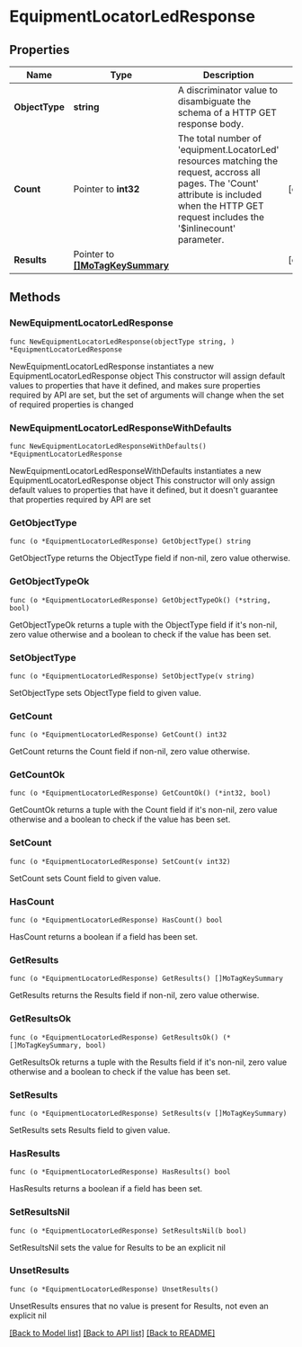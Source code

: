 # EquipmentLocatorLedResponse

## Properties

Name | Type | Description | Notes
------------ | ------------- | ------------- | -------------
**ObjectType** | **string** | A discriminator value to disambiguate the schema of a HTTP GET response body. | 
**Count** | Pointer to **int32** | The total number of &#39;equipment.LocatorLed&#39; resources matching the request, accross all pages. The &#39;Count&#39; attribute is included when the HTTP GET request includes the &#39;$inlinecount&#39; parameter. | [optional] 
**Results** | Pointer to [**[]MoTagKeySummary**](mo.TagKeySummary.md) |  | [optional] 

## Methods

### NewEquipmentLocatorLedResponse

`func NewEquipmentLocatorLedResponse(objectType string, ) *EquipmentLocatorLedResponse`

NewEquipmentLocatorLedResponse instantiates a new EquipmentLocatorLedResponse object
This constructor will assign default values to properties that have it defined,
and makes sure properties required by API are set, but the set of arguments
will change when the set of required properties is changed

### NewEquipmentLocatorLedResponseWithDefaults

`func NewEquipmentLocatorLedResponseWithDefaults() *EquipmentLocatorLedResponse`

NewEquipmentLocatorLedResponseWithDefaults instantiates a new EquipmentLocatorLedResponse object
This constructor will only assign default values to properties that have it defined,
but it doesn't guarantee that properties required by API are set

### GetObjectType

`func (o *EquipmentLocatorLedResponse) GetObjectType() string`

GetObjectType returns the ObjectType field if non-nil, zero value otherwise.

### GetObjectTypeOk

`func (o *EquipmentLocatorLedResponse) GetObjectTypeOk() (*string, bool)`

GetObjectTypeOk returns a tuple with the ObjectType field if it's non-nil, zero value otherwise
and a boolean to check if the value has been set.

### SetObjectType

`func (o *EquipmentLocatorLedResponse) SetObjectType(v string)`

SetObjectType sets ObjectType field to given value.


### GetCount

`func (o *EquipmentLocatorLedResponse) GetCount() int32`

GetCount returns the Count field if non-nil, zero value otherwise.

### GetCountOk

`func (o *EquipmentLocatorLedResponse) GetCountOk() (*int32, bool)`

GetCountOk returns a tuple with the Count field if it's non-nil, zero value otherwise
and a boolean to check if the value has been set.

### SetCount

`func (o *EquipmentLocatorLedResponse) SetCount(v int32)`

SetCount sets Count field to given value.

### HasCount

`func (o *EquipmentLocatorLedResponse) HasCount() bool`

HasCount returns a boolean if a field has been set.

### GetResults

`func (o *EquipmentLocatorLedResponse) GetResults() []MoTagKeySummary`

GetResults returns the Results field if non-nil, zero value otherwise.

### GetResultsOk

`func (o *EquipmentLocatorLedResponse) GetResultsOk() (*[]MoTagKeySummary, bool)`

GetResultsOk returns a tuple with the Results field if it's non-nil, zero value otherwise
and a boolean to check if the value has been set.

### SetResults

`func (o *EquipmentLocatorLedResponse) SetResults(v []MoTagKeySummary)`

SetResults sets Results field to given value.

### HasResults

`func (o *EquipmentLocatorLedResponse) HasResults() bool`

HasResults returns a boolean if a field has been set.

### SetResultsNil

`func (o *EquipmentLocatorLedResponse) SetResultsNil(b bool)`

 SetResultsNil sets the value for Results to be an explicit nil

### UnsetResults
`func (o *EquipmentLocatorLedResponse) UnsetResults()`

UnsetResults ensures that no value is present for Results, not even an explicit nil

[[Back to Model list]](../README.md#documentation-for-models) [[Back to API list]](../README.md#documentation-for-api-endpoints) [[Back to README]](../README.md)


